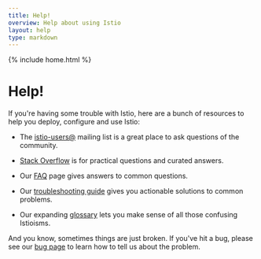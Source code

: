 ```yaml
---
title: Help!
overview: Help about using Istio
layout: help
type: markdown
---
```

{% include home.html %}

# Help!

If you're having some trouble with Istio, here are a bunch of resources to help you deploy, configure and use Istio:

- The [istio-users@](https://groups.google.com/forum/#!forum/istio-users) mailing list is a great
place to ask questions of the community.

- [Stack Overflow](https://stackoverflow.com/questions/tagged/istio") is for practical questions and curated answers.

- Our [FAQ]({{home}}/faq) page gives answers to common questions. 

- Our [troubleshooting guide]({{home}}/troubleshooting) gives you actionable solutions
to common problems.

- Our expanding [glossary]({{home}}/glossary) lets you make sense of all those confusing Istioisms.

And you know, sometimes things are just broken. If you've hit a bug, please see our [bug page]({{home}}/bugs) to
learn how to tell us about the problem.
